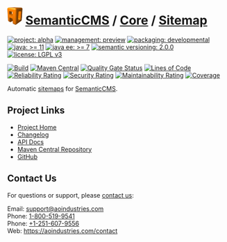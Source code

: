 # [<img src="ao-logo.png" alt="AO Logo" width="35" height="40">](https://github.com/ao-apps) [SemanticCMS](https://github.com/ao-apps/semanticcms) / [Core](https://github.com/ao-apps/semanticcms-core) / [Sitemap](https://github.com/ao-apps/semanticcms-core-sitemap)

[![project: alpha](https://semanticcms.com/ao-badges/project-alpha.svg)](https://aoindustries.com/life-cycle#project-alpha)
[![management: preview](https://semanticcms.com/ao-badges/management-preview.svg)](https://aoindustries.com/life-cycle#management-preview)
[![packaging: developmental](https://semanticcms.com/ao-badges/packaging-developmental.svg)](https://aoindustries.com/life-cycle#packaging-developmental)  
[![java: &gt;= 11](https://semanticcms.com/ao-badges/java-11.svg)](https://docs.oracle.com/en/java/javase/11/)
[![java ee: &gt;= 7](https://semanticcms.com/ao-badges/javaee-7.svg)](https://docs.oracle.com/javaee/7/)
[![semantic versioning: 2.0.0](https://semanticcms.com/ao-badges/semver-2.0.0.svg)](http://semver.org/spec/v2.0.0.html)
[![license: LGPL v3](https://semanticcms.com/ao-badges/license-lgpl-3.0.svg)](https://www.gnu.org/licenses/lgpl-3.0)

[![Build](https://github.com/ao-apps/semanticcms-core-sitemap/workflows/Build/badge.svg?branch=master)](https://github.com/ao-apps/semanticcms-core-sitemap/actions?query=workflow%3ABuild)
[![Maven Central](https://maven-badges.herokuapp.com/maven-central/com.semanticcms/semanticcms-core-sitemap/badge.svg)](https://maven-badges.herokuapp.com/maven-central/com.semanticcms/semanticcms-core-sitemap)
[![Quality Gate Status](https://sonarcloud.io/api/project_badges/measure?branch=master&project=com.semanticcms%3Asemanticcms-core-sitemap&metric=alert_status)](https://sonarcloud.io/dashboard?branch=master&id=com.semanticcms%3Asemanticcms-core-sitemap)
[![Lines of Code](https://sonarcloud.io/api/project_badges/measure?branch=master&project=com.semanticcms%3Asemanticcms-core-sitemap&metric=ncloc)](https://sonarcloud.io/component_measures?branch=master&id=com.semanticcms%3Asemanticcms-core-sitemap&metric=ncloc)  
[![Reliability Rating](https://sonarcloud.io/api/project_badges/measure?branch=master&project=com.semanticcms%3Asemanticcms-core-sitemap&metric=reliability_rating)](https://sonarcloud.io/component_measures?branch=master&id=com.semanticcms%3Asemanticcms-core-sitemap&metric=Reliability)
[![Security Rating](https://sonarcloud.io/api/project_badges/measure?branch=master&project=com.semanticcms%3Asemanticcms-core-sitemap&metric=security_rating)](https://sonarcloud.io/component_measures?branch=master&id=com.semanticcms%3Asemanticcms-core-sitemap&metric=Security)
[![Maintainability Rating](https://sonarcloud.io/api/project_badges/measure?branch=master&project=com.semanticcms%3Asemanticcms-core-sitemap&metric=sqale_rating)](https://sonarcloud.io/component_measures?branch=master&id=com.semanticcms%3Asemanticcms-core-sitemap&metric=Maintainability)
[![Coverage](https://sonarcloud.io/api/project_badges/measure?branch=master&project=com.semanticcms%3Asemanticcms-core-sitemap&metric=coverage)](https://sonarcloud.io/component_measures?branch=master&id=com.semanticcms%3Asemanticcms-core-sitemap&metric=Coverage)

Automatic [sitemaps](https://www.sitemaps.org/) for [SemanticCMS](https://github.com/ao-apps/semanticcms).

## Project Links
* [Project Home](https://semanticcms.com/core/sitemap/)
* [Changelog](https://semanticcms.com/core/sitemap/changelog)
* [API Docs](https://semanticcms.com/core/sitemap/apidocs/)
* [Maven Central Repository](https://central.sonatype.com/artifact/com.semanticcms/semanticcms-core-sitemap)
* [GitHub](https://github.com/ao-apps/semanticcms-core-sitemap)

## Contact Us
For questions or support, please [contact us](https://aoindustries.com/contact):

Email: [support@aoindustries.com](mailto:support@aoindustries.com)  
Phone: [1-800-519-9541](tel:1-800-519-9541)  
Phone: [+1-251-607-9556](tel:+1-251-607-9556)  
Web: https://aoindustries.com/contact
